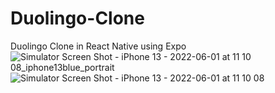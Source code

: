 # Duolingo-Clone

Duolingo Clone in React Native using Expo
![Simulator Screen Shot - iPhone 13 - 2022-06-01 at 11 10 08_iphone13blue_portrait](https://user-images.githubusercontent.com/65410367/171442818-38a04468-68a4-4589-a30a-e4c06bdb2626.png)
![Simulator Screen Shot - iPhone 13 - 2022-06-01 at 11 10 08](https://user-images.githubusercontent.com/65410367/185927182-97cf3b52-e8f4-4f10-b90b-32114e066750.png)
